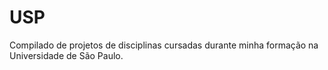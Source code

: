 # USP

Compilado de projetos de disciplinas cursadas durante minha formação na Universidade de São Paulo.
